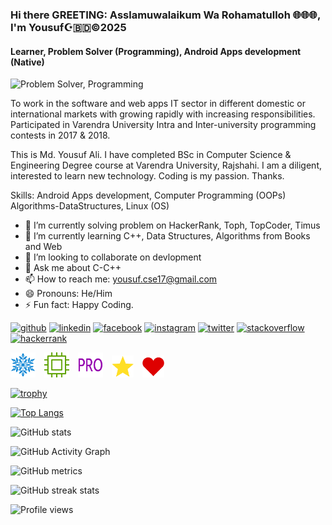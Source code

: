### Hi there GREETING: Asslamuwalaikum Wa Rohamatulloh 🌐🌐🌐, I'm Yousuf☪🇧🇩©2025
#### Learner, Problem Solver (Programming), Android Apps development (Native)
![Problem Solver, Programming](https://arturssmirnovs.github.io/github-profile-readme-generator/images/banner.png)

To work in the software and web apps IT sector in different domestic or international markets with growing rapidly with increasing responsibilities.
Participated in Varendra University Intra and Inter-university programming contests in 2017 & 2018.

This is Md. Yousuf Ali. I have completed BSc in Computer Science & Engineering Degree course at Varendra University,  Rajshahi.
I am a diligent, interested to learn new technology. Coding is my passion.
Thanks.

Skills: Android Apps development, Computer Programming (OOPs) Algorithms-DataStructures, Linux (OS)

- 🔭 I’m currently solving problem on HackerRank, Toph, TopCoder, Timus 
- 🌱 I’m currently learning C++, Data Structures, Algorithms from Books and Web
- 👯 I’m looking to collaborate on devlopment
- 💬 Ask me about C-C++ 
- 📫 How to reach me: yousuf.cse17@gmail.com 
- 😄 Pronouns: He/Him
- ⚡ Fun fact: Happy Coding. 


[<img src='https://cdn.jsdelivr.net/npm/simple-icons@3.0.1/icons/github.svg' alt='github' height='40'>](https://github.com/yousuf-cse-bd)  [<img src='https://cdn.jsdelivr.net/npm/simple-icons@3.0.1/icons/linkedin.svg' alt='linkedin' height='40'>](https://www.linkedin.com/in/yousuf-cse-bd/)  [<img src='https://cdn.jsdelivr.net/npm/simple-icons@3.0.1/icons/facebook.svg' alt='facebook' height='40'>](https://www.facebook.com/yousuf.cse.bd)  [<img src='https://cdn.jsdelivr.net/npm/simple-icons@3.0.1/icons/instagram.svg' alt='instagram' height='40'>](https://www.instagram.com/yousuf_cse_bd/)  [<img src='https://cdn.jsdelivr.net/npm/simple-icons@3.0.1/icons/twitter.svg' alt='twitter' height='40'>](https://twitter.com/yousuf_cse_bd)  [<img src='https://cdn.jsdelivr.net/npm/simple-icons@3.0.1/icons/stackoverflow.svg' alt='stackoverflow' height='40'>](https://stackoverflow.com/users//users/19210862/md-yousuf-ali)  [<img src='https://cdn.jsdelivr.net/npm/simple-icons@3.0.1/icons/hackerrank.svg' alt='hackerrank' height='40'>](yousuf-cse-bd)  

<a href='https://archiveprogram.github.com/'><img src='https://raw.githubusercontent.com/acervenky/animated-github-badges/master/assets/acbadge.gif' width='40' height='40'></a> <a href='https://docs.github.com/en/developers'><img src='https://raw.githubusercontent.com/acervenky/animated-github-badges/master/assets/devbadge.gif' width='40' height='40'></a> <a href='https://github.com/pricing'><img src='https://raw.githubusercontent.com/acervenky/animated-github-badges/master/assets/pro.gif' width='40' height='40'></a> <a href='https://stars.github.com/'><img src='https://raw.githubusercontent.com/acervenky/animated-github-badges/master/assets/starbadge.gif' width='35' height='35'></a> <a href='https://docs.github.com/en/github/supporting-the-open-source-community-with-github-sponsors'><img src='https://raw.githubusercontent.com/acervenky/animated-github-badges/master/assets/sponsorbadge.gif' width='35' height='35'></a> 

[![trophy](https://github-profile-trophy.vercel.app/?username=yousuf-cse-bd)](https://github.com/ryo-ma/github-profile-trophy)

[![Top Langs](https://github-readme-stats.vercel.app/api/top-langs/?username=yousuf-cse-bd)](https://github.com/anuraghazra/github-readme-stats)

![GitHub stats](https://github-readme-stats.vercel.app/api?username=yousuf-cse-bd&show_icons=true&count_private=true)  

![GitHub Activity Graph](https://activity-graph.herokuapp.com/graph?username=yousuf-cse-bd)  

![GitHub metrics](https://metrics.lecoq.io/yousuf-cse-bd)  

![GitHub streak stats](https://github-readme-streak-stats.herokuapp.com/?user=yousuf-cse-bd)  

![Profile views](https://gpvc.arturio.dev/yousuf-cse-bd)  
